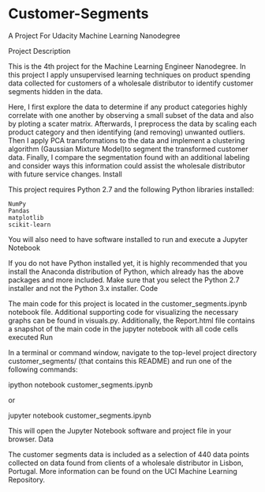 # Customer-Segments
A Project For Udacity Machine Learning Nanodegree

Project Description

This is the 4th project for the Machine Learning Engineer Nanodegree. In this project I apply unsupervised learning techniques on product spending data collected for customers of a wholesale distributor to identify customer segments hidden in the data.

Here, I first explore the data to determine if any product categories highly correlate with one another by observing a small subset of the data and also by ploting a scater matrix. Afterwards, I preprocess the data by scaling each product category and then identifying (and removing) unwanted outliers. Then I apply PCA transformations to the data and implement a clustering algorithm (Gaussian Mixture Model)to segment the transformed customer data. Finally, I compare the segmentation found with an additional labeling and consider ways this information could assist the wholesale distributor with future service changes.
Install

This project requires Python 2.7 and the following Python libraries installed:

    NumPy
    Pandas
    matplotlib
    scikit-learn

You will also need to have software installed to run and execute a Jupyter Notebook

If you do not have Python installed yet, it is highly recommended that you install the Anaconda distribution of Python, which already has the above packages and more included. Make sure that you select the Python 2.7 installer and not the Python 3.x installer.
Code

The main code for this project is located in the customer_segments.ipynb notebook file. Additional supporting code for visualizing the necessary graphs can be found in visuals.py. Additionally, the Report.html file contains a snapshot of the main code in the jupyter notebook with all code cells executed
Run

In a terminal or command window, navigate to the top-level project directory customer_segments/ (that contains this README) and run one of the following commands:

ipython notebook customer_segments.ipynb

or

jupyter notebook customer_segments.ipynb

This will open the Jupyter Notebook software and project file in your browser.
Data

The customer segments data is included as a selection of 440 data points collected on data found from clients of a wholesale distributor in Lisbon, Portugal. More information can be found on the UCI Machine Learning Repository.
